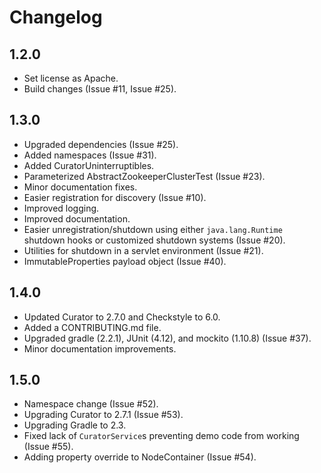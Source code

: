 Changelog
=========

1.2.0
-----

* Set license as Apache.
* Build changes (Issue #11, Issue #25).

1.3.0
-----

* Upgraded dependencies (Issue #25).
* Added namespaces (Issue #31). 
* Added CuratorUninterruptibles.
* Parameterized AbstractZookeeperClusterTest (Issue #23).
* Minor documentation fixes.
* Easier registration for discovery (Issue #10).
* Improved logging.
* Improved documentation.
* Easier unregistration/shutdown using either `java.lang.Runtime` shutdown hooks or customized shutdown systems (Issue #20).
* Utilities for shutdown in a servlet environment (Issue #21). 
* ImmutableProperties payload object (Issue #40).

1.4.0
-----

* Updated Curator to 2.7.0 and Checkstyle to 6.0.
* Added a CONTRIBUTING.md file.
* Upgraded gradle (2.2.1), JUnit (4.12), and mockito (1.10.8) (Issue #37).
* Minor documentation improvements.

1.5.0
-----

* Namespace change (Issue #52).
* Upgrading Curator to 2.7.1 (Issue #53).
* Upgrading Gradle to 2.3.
* Fixed lack of `CuratorService`s preventing demo code from working (Issue #55).
* Adding property override to NodeContainer (Issue #54).
